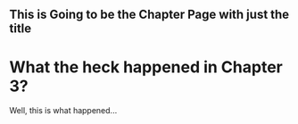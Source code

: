 ## This is Going to be the Chapter Page with just the title

# What the heck happened in Chapter 3?

Well, this is what happened...